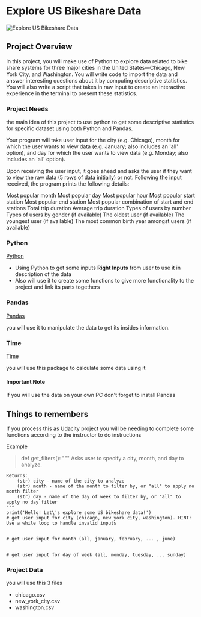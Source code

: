 # Explore US Bikeshare Data

![Explore US Bikeshare Data](https://video.udacity-data.com/topher/2018/March/5aa7718d_divvy/divvy.jpg "Explore US Bikeshare Data")

## Project Overview

In this project, you will make use of Python to explore data related to bike share systems for three major cities in the United States—Chicago, New York City, and Washington. You will write code to import the data and answer interesting questions about it by computing descriptive statistics. You will also write a script that takes in raw input to create an interactive experience in the terminal to present these statistics.

### Project Needs

the main idea of this project to use python to get some descriptive statistics for specific dataset using both Python and Pandas.

Your program will take user input for the city (e.g. Chicago), month for which the user wants to view data (e.g. January; also includes an 'all' option), and day for which the user wants to view data (e.g. Monday; also includes an 'all' option).

Upon receiving the user input, it goes ahead and asks the user if they want to view the raw data (5 rows of data initially) or not. Following the input received, the program prints the following details:

Most popular month
Most popular day
Most popular hour
Most popular start station
Most popular end station
Most popular combination of start and end stations
Total trip duration
Average trip duration
Types of users by number
Types of users by gender (if available)
The oldest user (if available)
The youngest user (if available)
The most common birth year amongst users (if available)

### Python

[Python](https://www.python.org/ "Python")

* Using Python to get some inputs **Right Inputs** from user to use it in description of the data
* Also will use it to create some functions to give more functionality to the project and link its parts togethers  

### Pandas

[Pandas](https://pandas.pydata.org/ "Pandas")

you will use it to manipulate the data to get its insides information.

### Time

[Time](https://docs.python.org/2/library/time.html "Time")

you will use this package to calculate some data using it

#### Important Note

If you will use the data on your own PC don't forget to install Pandas

## Things to remembers

If you process this as Udacity project you will be needing to complete some functions according to the instructor to do instructions

Example

> def get_filters():
> """
    Asks user to specify a city, month, and day to analyze.

    Returns:
        (str) city - name of the city to analyze
        (str) month - name of the month to filter by, or "all" to apply no month filter
        (str) day - name of the day of week to filter by, or "all" to apply no day filter
    """
    print('Hello! Let\'s explore some US bikeshare data!')
    # get user input for city (chicago, new york city, washington). HINT: Use a while loop to handle invalid inputs


    # get user input for month (all, january, february, ... , june)


    # get user input for day of week (all, monday, tuesday, ... sunday)

### Project Data

you will use this 3 files

* chicago.csv
* new_york_city.csv
* washington.csv
